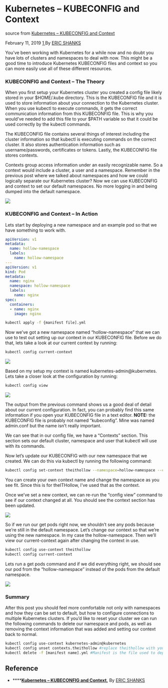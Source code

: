 # Kubernetes – KUBECONFIG and Context

source from [Kubernetes – KUBECONFIG and Context](https://theithollow.com/2019/02/11/kubernetes-kubeconfig-and-context/) 

February 11, 2019 [1 ](https://theithollow.com/2019/02/11/kubernetes-kubeconfig-and-context/#comments) By [ERIC SHANKS](https://theithollow.com/author/eshanks/)

You’ve been working with Kubernetes for a while now and no doubt you have lots of clusters and namespaces to deal with now. This might be a good time to introduce Kubernetes KUBECONFIG files and context so you can more easily use all of these different resources.

### KUBECONFIG and Context – The Theory

When you first setup your Kubernetes cluster you created a config file likely stored in your $HOME/.kube directory. This is the KUBECONFIG file and it is used to store information about your connection to the Kubernetes cluster. When you use kubectl to execute commands, it gets the correct communication information from this KUBECONFIG file. This is why you would’ve needed to add this file to your $PATH variable so that it could be used correctly by the kubectl commands.

The KUBECONFIG file contains several things of interest including the cluster information so that kubectl is executing commands on the correct cluster. It also stores authentication information such as username/passwords, certificates or tokens. Lastly, the KUBECONFIG file stores contexts.

Contexts group access information under an easily recognizable name. So a context would include a cluster, a user and a namespace. Remember in the previous post where we talked about namespaces and how we could logically separate our Kubernetes cluster? Now we can use KUBECONFIG and context to set our default namespaces. No more logging in and being dumped into the default namespace.

![](https://theithollow.com/wp-content/uploads/2019/01/k8scontext.png)

### KUBECONFIG and Context – In Action

Lets start by deploying a new namespace and an example pod so that we have something to work with.

```yaml
apiVersion: v1
metadata:
  name: hollow-namespace
  labels:
    name: hollow-namespace
---
apiVersion: v1
kind: Pod
metadata:
  name: nginx
  namespace: hollow-namespace
  labels:
    name: nginx
spec:
  containers:
  - name: nginx
    image: nginx
```

```bash
kubectl apply -f {manifest file].yml
```

Now we’ve got a new namespace named “hollow-namespace” that we can use to test out setting up our context in our KUBECONFIG file. Before we do that, lets take a look at our current context by running:

```bash
kubectl config current-context
```

![](https://theithollow.com/wp-content/uploads/2019/01/k8scontext1-1024x54.png)

Based on my setup my context is named kubernetes-admin@kubernetes. Lets take a closer look at the configuration by running:

```bash
kubectl config view
```

![](https://theithollow.com/wp-content/uploads/2019/01/k8scontext2-1024x682.png)

The output from the previous command shows us a good deal of detail about our current configuration. In fact, you can probably find this same information if you open your KUBECONFIG file in a text editor. **NOTE:** the KUBECONFIG file is probably not named “kubeconfig”. Mine was named admin.conf but the name isn’t really important.

We can see that in our config file, we have a “Contexts” section. This section sets our default cluster, namespace and user that kubectl will use with its commands.

Now let’s update our KUBECONFIG with our new namespace that we created. We can do this via kubectl by running the following command:

```bash
kubectl config set-context theithollow --namespace=hollow-namespace --cluster=kubernetes --user=kubernetes-admin
```

You can create your own context name and change the namespace as you see fit. Since this is for theITHollow, I’ve used that as the context.

Once we’ve set a new context, we can re-run the “config view” command to see if our context changed at all. You should see the context section has been updated.

![](https://theithollow.com/wp-content/uploads/2019/01/k8scontext3-2-1024x855.png)

So if we run our get pods right now, we shouldn’t see any pods because we’re still in the default namespace. Let’s change our context so that we’re using the new namespace. In my case the hollow-namespace. Then we’ll view our current-context again after changing the context in use.

```bash
kubectl config use-context theithollow
kubectl config current-context
```

Lets run a get pods command and if we did everything right, we should see our pod from the “hollow-namespace” instead of the pods from the default namespace.

![](https://theithollow.com/wp-content/uploads/2019/01/k8scontext4-1024x131.png)

### Summary

After this post you should feel more comfortable not only with namespaces and how they can be set to default, but how to configure connections to multiple Kubernetes clusters. If you’d like to reset your cluster we can run the following commands to delete our namespace and pods, as well as removing the context information that was added and setting our context back to normal.

```bash
kubectl config use-context kubernetes-admin@kubernetes
kubectl config unset contexts.theithollow #replace theithollow with your context name
kubectl delete -f [manifest name].yml #Manifest is the file used to deploy the namespace and the naked pod.
```



## Reference

* \*\*\*\*[**Kubernetes – KUBECONFIG and Context**](https://theithollow.com/2019/02/11/kubernetes-kubeconfig-and-context/)**,**  By [ERIC SHANKS](https://theithollow.com/author/eshanks/)



